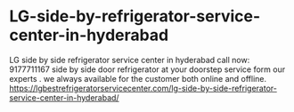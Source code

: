 # LG-side-by-refrigerator-service-center-in-hyderabad
LG side by side refrigerator service center in hyderabad call now: 9177711167 side by side door refrigerator at your doorstep service form our experts . we always available for the customer both online and offline. https://lgbestrefrigeratorservicecenter.com/lg-side-by-side-refrigerator-service-center-in-hyderabad/
